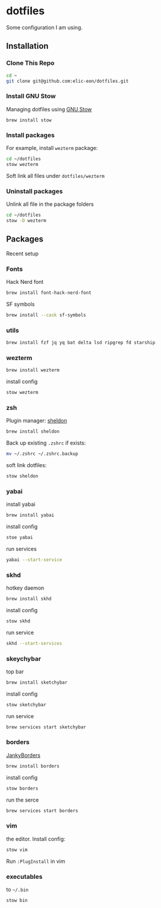 # dotfiles

Some configuration I am using.

## Installation

### Clone This Repo

```sh
cd ~
git clone git@github.com:elic-eon/dotfiles.git
```


### Install GNU Stow

Managing dotfiles using [GNU Stow](https://www.gnu.org/software/stow/)

`brew install stow`

### Install packages

For example, install `wezterm` package:

```sh
cd ~/dotfiles
stow wezterm
```

Soft link all files under `dotfiles/wezterm`

### Uninstall packages

Unlink all file in the package folders

```sh
cd ~/dotfiles
stow -D wezterm
```

## Packages

Recent setup

### Fonts

Hack Nerd font

```sh
brew install font-hack-nerd-font
```

SF symbols

```sh
brew install --cask sf-symbols
```

### utils

```sh
brew install fzf jq yq bat delta lsd ripgrep fd starship
```

### wezterm

```sh
brew install wezterm
```

install config

```sh
stow wezterm
```

### zsh

Plugin manager: [sheldon](https://github.com/rossmacarthur/sheldon)

```sh
brew install sheldon
```

Back up existing `.zshrc` if exists:

```sh
mv ~/.zshrc ~/.zshrc.backup
```

soft link dotfiles:

```sh
stow sheldon
```

### yabai

install yabai

```sh
brew install yabai
```

install config

```sh
stoe yabai
```

run services

```sh
yabai --start-service
```

### skhd

hotkey daemon

```sh
brew install skhd
```

install config

```sh
stow skhd
```

run service

```sh
skhd --start-services
```

### skeychybar

top bar

```sh
brew install sketchybar
```

install config

```sh
stow sketchybar
```

run service

```sh
brew services start sketchybar
```

### borders

[JankyBorders](https://github.com/FelixKratz/JankyBorders)

```sh
brew install borders
```

install config

```sh
stow borders
```

run the serce

```sh
brew services start borders
```

### vim

the editor. Install config:

```sh
stow vim
```

Run `:PlugInstall` in vim

### executables

to `~/.bin`

```sh
stow bin
```
